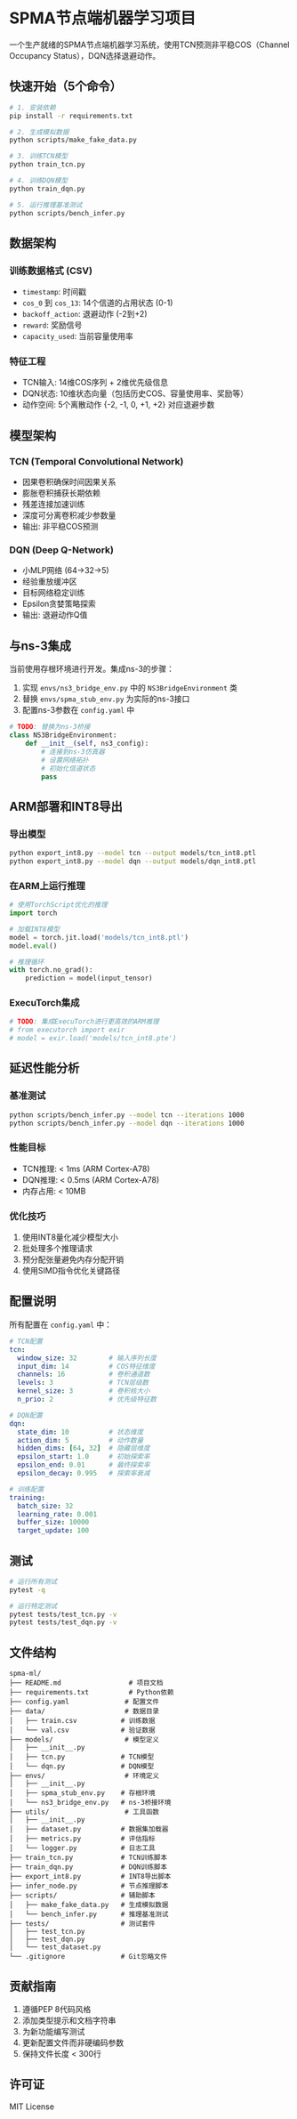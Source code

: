 # SPMA节点端机器学习项目

一个生产就绪的SPMA节点端机器学习系统，使用TCN预测非平稳COS（Channel Occupancy Status），DQN选择退避动作。

## 快速开始（5个命令）

```bash
# 1. 安装依赖
pip install -r requirements.txt

# 2. 生成模拟数据
python scripts/make_fake_data.py

# 3. 训练TCN模型
python train_tcn.py

# 4. 训练DQN模型
python train_dqn.py

# 5. 运行推理基准测试
python scripts/bench_infer.py
```

## 数据架构

### 训练数据格式 (CSV)
- `timestamp`: 时间戳
- `cos_0` 到 `cos_13`: 14个信道的占用状态 (0-1)
- `backoff_action`: 退避动作 (-2到+2)
- `reward`: 奖励信号
- `capacity_used`: 当前容量使用率

### 特征工程
- TCN输入: 14维COS序列 + 2维优先级信息
- DQN状态: 10维状态向量（包括历史COS、容量使用率、奖励等）
- 动作空间: 5个离散动作 {-2, -1, 0, +1, +2} 对应退避步数

## 模型架构

### TCN (Temporal Convolutional Network)
- 因果卷积确保时间因果关系
- 膨胀卷积捕获长期依赖
- 残差连接加速训练
- 深度可分离卷积减少参数量
- 输出: 非平稳COS预测

### DQN (Deep Q-Network)
- 小MLP网络 (64->32->5)
- 经验重放缓冲区
- 目标网络稳定训练
- Epsilon贪婪策略探索
- 输出: 退避动作Q值

## 与ns-3集成

当前使用存根环境进行开发。集成ns-3的步骤：

1. 实现 `envs/ns3_bridge_env.py` 中的 `NS3BridgeEnvironment` 类
2. 替换 `envs/spma_stub_env.py` 为实际的ns-3接口
3. 配置ns-3参数在 `config.yaml` 中

```python
# TODO: 替换为ns-3桥接
class NS3BridgeEnvironment:
    def __init__(self, ns3_config):
        # 连接到ns-3仿真器
        # 设置网络拓扑
        # 初始化信道状态
        pass
```

## ARM部署和INT8导出

### 导出模型
```bash
python export_int8.py --model tcn --output models/tcn_int8.ptl
python export_int8.py --model dqn --output models/dqn_int8.ptl
```

### 在ARM上运行推理
```python
# 使用TorchScript优化的推理
import torch

# 加载INT8模型
model = torch.jit.load('models/tcn_int8.ptl')
model.eval()

# 推理循环
with torch.no_grad():
    prediction = model(input_tensor)
```

### ExecuTorch集成
```python
# TODO: 集成ExecuTorch进行更高效的ARM推理
# from executorch import exir
# model = exir.load('models/tcn_int8.pte')
```

## 延迟性能分析

### 基准测试
```bash
python scripts/bench_infer.py --model tcn --iterations 1000
python scripts/bench_infer.py --model dqn --iterations 1000
```

### 性能目标
- TCN推理: < 1ms (ARM Cortex-A78)
- DQN推理: < 0.5ms (ARM Cortex-A78)
- 内存占用: < 10MB

### 优化技巧
1. 使用INT8量化减少模型大小
2. 批处理多个推理请求
3. 预分配张量避免内存分配开销
4. 使用SIMD指令优化关键路径

## 配置说明

所有配置在 `config.yaml` 中：

```yaml
# TCN配置
tcn:
  window_size: 32        # 输入序列长度
  input_dim: 14          # COS特征维度
  channels: 16           # 卷积通道数
  levels: 3              # TCN层级数
  kernel_size: 3         # 卷积核大小
  n_prio: 2              # 优先级特征数

# DQN配置
dqn:
  state_dim: 10          # 状态维度
  action_dim: 5          # 动作数量
  hidden_dims: [64, 32]  # 隐藏层维度
  epsilon_start: 1.0     # 初始探索率
  epsilon_end: 0.01      # 最终探索率
  epsilon_decay: 0.995   # 探索率衰减

# 训练配置
training:
  batch_size: 32
  learning_rate: 0.001
  buffer_size: 10000
  target_update: 100
```

## 测试

```bash
# 运行所有测试
pytest -q

# 运行特定测试
pytest tests/test_tcn.py -v
pytest tests/test_dqn.py -v
```

## 文件结构

```
spma-ml/
├── README.md                 # 项目文档
├── requirements.txt          # Python依赖
├── config.yaml              # 配置文件
├── data/                    # 数据目录
│   ├── train.csv           # 训练数据
│   └── val.csv             # 验证数据
├── models/                  # 模型定义
│   ├── __init__.py
│   ├── tcn.py              # TCN模型
│   └── dqn.py              # DQN模型
├── envs/                    # 环境定义
│   ├── __init__.py
│   ├── spma_stub_env.py    # 存根环境
│   └── ns3_bridge_env.py   # ns-3桥接环境
├── utils/                   # 工具函数
│   ├── __init__.py
│   ├── dataset.py          # 数据集加载器
│   ├── metrics.py          # 评估指标
│   └── logger.py           # 日志工具
├── train_tcn.py            # TCN训练脚本
├── train_dqn.py            # DQN训练脚本
├── export_int8.py          # INT8导出脚本
├── infer_node.py           # 节点推理脚本
├── scripts/                # 辅助脚本
│   ├── make_fake_data.py   # 生成模拟数据
│   └── bench_infer.py      # 推理基准测试
├── tests/                  # 测试套件
│   ├── test_tcn.py
│   ├── test_dqn.py
│   └── test_dataset.py
└── .gitignore              # Git忽略文件
```

## 贡献指南

1. 遵循PEP 8代码风格
2. 添加类型提示和文档字符串
3. 为新功能编写测试
4. 更新配置文件而非硬编码参数
5. 保持文件长度 < 300行

## 许可证

MIT License
